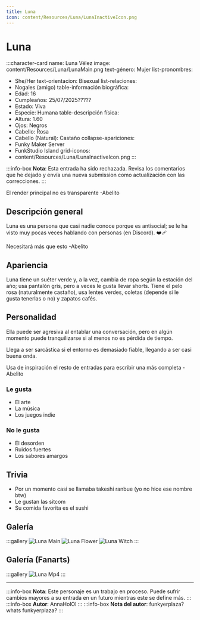 ```yaml
---
title: Luna
icon: content/Resources/Luna/LunaInactiveIcon.png
---
```


# Luna

:::character-card
name: Luna Vélez
image: content/Resources/Luna/LunaMain.png
text-género: Mujer
list-pronombres: 
  - She/Her
text-orientacion: Bisexual
list-relaciones:
  - Nogales (amigo)
table-información biográfica:
  - Edad: 16
  - Cumpleaños: 25/07/2025?????
  - Estado: Viva
  - Especie: Humana
table-descripción física:
  - Altura: 1.60
  - Ojos: Negros
  - Cabello: Rosa
  - Cabello (Natural): Castaño
collapse-apariciones:
  - Funky Maker Server
  - FunkStudio Island
grid-iconos:
  - content/Resources/Luna/LunaInactiveIcon.png
:::

:::info-box
**Nota**: Esta entrada ha sido rechazada. Revisa los comentarios que he dejado y envía una nueva submission como actualización con las correcciones.
:::

El render principal no es transparente
-Abelito

## Descripción general

Luna es una persona que casi nadie conoce porque es antisocial; se le ha visto muy pocas veces hablando con personas (en Discord). ❤️‍🩹

Necesitará más que esto
-Abelito

## Apariencia

Luna tiene un suéter verde y, a la vez, cambia de ropa según la estación del año; usa pantalón gris, pero a veces le gusta llevar shorts. Tiene el pelo rosa (naturalmente castaño), usa lentes verdes, coletas (depende si le gusta tenerlas o no) y zapatos cafés.

## Personalidad

Ella puede ser agresiva al entablar una conversación, pero en algún momento puede tranquilizarse si al menos no es pérdida de tiempo.

Llega a ser sarcástica si el entorno es demasiado fiable, llegando a ser casi buena onda.

Usa de inspiración el resto de entradas para escribir una más completa
-Abelito

### Le gusta
  - El arte
  - La música
  - Los juegos indie

### No le gusta
  - El desorden
  - Ruidos fuertes
  - Los sabores amargos

## Trivia

  - Por un momento casi se llamaba takeshi ranbue (yo no hice ese nombre btw)
  - Le gustan las sitcom
  - Su comida favorita es el sushi

## Galería

:::gallery
![Luna Main](content/Resources/Luna/LunaMain.png)
![Luna Flower](content/Resources/Luna/LunaFlower.png)
![Luna Witch](content/Resources/Luna/LunaWitch.png)
:::

## Galería (Fanarts)

:::gallery
![Luna Mp4](content/Resources/Luna/Lunamp4.png)
:::

---

:::info-box
**Nota**: Este personaje es un trabajo en proceso. Puede sufrir cambios mayores a su entrada en un futuro mientras este se define más.
:::
:::info-box
**Autor**: AnnaHolOl
:::
:::info-box
**Nota del autor**: funkyerplaza? whats funkyerplaza?
:::